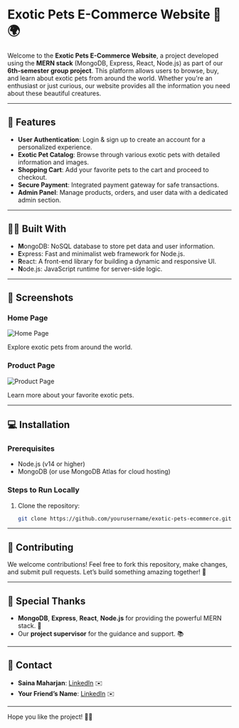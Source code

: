 # Exotic Pets E-Commerce Website 🐾🌍

Welcome to the **Exotic Pets E-Commerce Website**, a project developed using the **MERN stack** (MongoDB, Express, React, Node.js) as part of our **6th-semester group project**. This platform allows users to browse, buy, and learn about exotic pets from around the world. Whether you're an enthusiast or just curious, our website provides all the information you need about these beautiful creatures.

---

## 🚀 Features

- **User Authentication**: Login & sign up to create an account for a personalized experience.
- **Exotic Pet Catalog**: Browse through various exotic pets with detailed information and images.
- **Shopping Cart**: Add your favorite pets to the cart and proceed to checkout.
- **Secure Payment**: Integrated payment gateway for safe transactions.
- **Admin Panel**: Manage products, orders, and user data with a dedicated admin section.

---

## 🧑‍💻 Built With

- **M**ongoDB: NoSQL database to store pet data and user information.
- **E**xpress: Fast and minimalist web framework for Node.js.
- **R**eact: A front-end library for building a dynamic and responsive UI.
- **N**ode.js: JavaScript runtime for server-side logic.

---

## 📸 Screenshots

### Home Page
![Home Page](./assets/homepage.png)

Explore exotic pets from around the world.

### Product Page
![Product Page](./assets/product.png)

Learn more about your favorite exotic pets.

---

## 💻 Installation

### Prerequisites

- Node.js (v14 or higher)
- MongoDB (or use MongoDB Atlas for cloud hosting)

### Steps to Run Locally

1. Clone the repository:
   ```bash
   git clone https://github.com/yourusername/exotic-pets-ecommerce.git

---

## 🔧 Contributing

We welcome contributions! Feel free to fork this repository, make changes, and submit pull requests. Let’s build something amazing together! 💪

---

## 🙏 Special Thanks

- **MongoDB**, **Express**, **React**, **Node.js** for providing the powerful MERN stack. 🚀
- Our **project supervisor** for the guidance and support. 📚

---

## 📧 Contact

- **Saina Maharjan**: [LinkedIn](https://www.linkedin.com/in/saina-maharjan-863794314/) ✉️
- **Your Friend’s Name**: [LinkedIn](https://www.linkedin.com/in/manita-thapa-90376718b/) ✉️

---

Hope you like the project! 🐾😊

